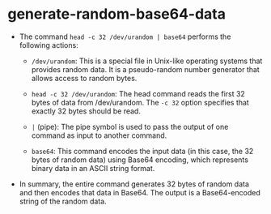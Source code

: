 # generate-random-base64-data
- The command `head -c 32 /dev/urandom | base64` performs the following actions:

  - `/dev/urandom`: This is a special file in Unix-like operating systems that provides random data. It is a pseudo-random number generator that allows access to random bytes.

  - `head -c 32 /dev/urandom`: The head command reads the first 32 bytes of data from /dev/urandom. The `-c 32` option specifies that exactly 32 bytes should be read.

  - `|` (pipe): The pipe symbol is used to pass the output of one command as input to another command.

  - `base64`: This command encodes the input data (in this case, the 32 bytes of random data) using Base64 encoding, which represents binary data in an ASCII string format.

- In summary, the entire command generates 32 bytes of random data and then encodes that data in Base64. The output is a Base64-encoded string of the random data.
